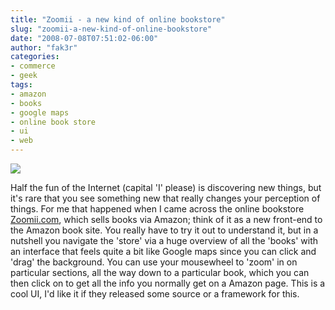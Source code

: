 ```yaml
---
title: "Zoomii - a new kind of online bookstore"
slug: "zoomii-a-new-kind-of-online-bookstore"
date: "2008-07-08T07:51:02-06:00"
author: "fak3r"
categories:
- commerce
- geek
tags:
- amazon
- books
- google maps
- online book store
- ui
- web
---
```


[![](http://farm2.static.flickr.com/1245/1463864420_7a53c6c9bb.jpg)](http://zoomii.com)


Half the fun of the Internet (capital 'I' please) is discovering new things, but it's rare that you see something new that really changes your perception of things.  For me that happened when I came across the online bookstore [Zoomii.com](http://zoomii.com), which sells books via Amazon; think of it as a new front-end to the Amazon book site.  You really have to try it out to understand it, but in a nutshell you navigate the 'store' via a huge overview of all the 'books' with an interface that feels quite a bit like Google maps since you can click and 'drag' the background.  You can use your mousewheel to 'zoom' in on particular sections, all the way down to a particular book, which you can then click on to get all the info you normally get on a Amazon page.  This is a cool UI, I'd like it if they released some source or a framework for this.
